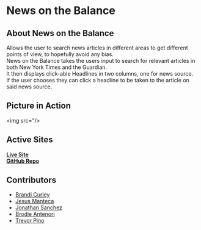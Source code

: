# News on the Balance  
  

## About News on the Balance  
Allows the user to search news articles in different areas to get different points of view, to hopefully avoid any bias.  
News on the Balance takes the users input to search for relevant articles in both New York Times and the Guardian.  
It then displays click-able Headlines in two columns, one for news source.  
If the user chooses they can click a headline to be taken to the article on said news source.  
  
## Picture in Action  
<img src="/>  
  
## Active Sites 
[**Live Site**]()  
[**GitHub Repo**](https://github.com/jesusmanteca/colab-app)  
  
## Contributors
* [Brandi Curley](https://github.com/galacticnative)  
* [Jesus Manteca](https://github.com/jesusmanteca)  
* [Jonathan Sanchez](https://github.com/J-sanchez)  
* [Brodie Antenori](https://github.com/antenorib1)  
* [Trevor Pino](https://github.com/TPino92)

